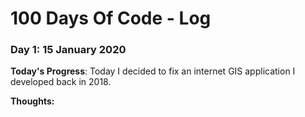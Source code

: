 # 100 Days Of Code - Log

### Day 1: 15 January 2020

**Today's Progress**: Today I decided to fix an internet GIS application I developed back in 2018. 

**Thoughts:** 

<!--- **Link to work:** [Calculator App](http://www.example.com)--->

<!---### Day 1: June 27, Monday--->

<!---**Today's Progress**: I've gone through many exercises on FreeCodeCamp.--->

<!---**Thoughts** I've recently started coding, and it's a great feeling when I finally solve an algorithm challenge after a lot of attempts and hours spent.--->

<!---**Link(s) to work**
1. [Find the Longest Word in a String](https://www.freecodecamp.com/challenges/find-the-longest-word-in-a-string)
2. [Title Case a Sentence](https://www.freecodecamp.com/challenges/title-case-a-sentence)--->
